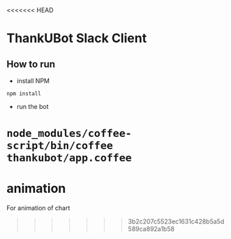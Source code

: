 <<<<<<< HEAD
# ThankUBot Slack Client

## How to run
* install NPM

`npm install`

* run the bot

`node_modules/coffee-script/bin/coffee thankubot/app.coffee`
=======
# animation
For animation of chart
>>>>>>> 3b2c207c5523ec1631c428b5a5d589ca892a1b58
